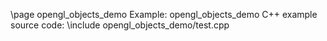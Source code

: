\page opengl_objects_demo Example: opengl_objects_demo
C++ example source code:
\include opengl_objects_demo/test.cpp
